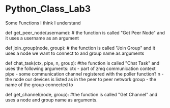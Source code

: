 # Python_Class_Lab3


Some Functions I think I understand


def get_peer_node(username): # the function is called "Get Peer Node" and it uses a username as an argument

def join_group(node, group): # the function is called "Join Group" and it uses a node we want to connect to and group name as arguments

def chat_task(ctx, pipe, n, group): #the function is called "Chat Task" and uses the following arguments:
                                        ctx - part of zmq communication context
                                        pipe - some communication channel registered with the poller function?
                                        n - the node our devices is listed as in the peer to peer network
                                        group - the name of the group connected to

def get_channel(node, group): #the function is called "Get Channel" and uses a node  and group name as arguments.
